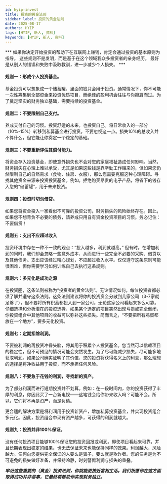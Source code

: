 ```yaml
---
id: hyip-invest
title: 投资的黄金法则
sidebar_label: 投资的黄金法则
date: 2025-08-17
authors: HYIP
tags: [HYIP, 新人, 资料]
keywords: [HYIP, 新人, 资料]
---
```


*** 如果你决定开始投资的帮助下在互联网上赚钱，肯定会通过投资的基本原则为指导。 这些规则不是发明，而是基于在这个领域我众多投资者的亲身经历。 最好是从别人的错误和失败中汲取教训，进一步减少个人损失。 *** 

#### 规则一：形成个人投资基金。 

基金投资可以想象成一个储蓄罐，里面的钱只会用于投资。通常情况下，你不可能一次性筹集到全部资金来投资优质项目，而绝佳的盈利机会往往与你擦肩而过。为了奠定坚实的财务独立基础，需要持续的投资基金。


#### 规则二：不要限制自己支付。 

养成支付自己的习惯。投资舒适的未来，也投资自己。将日常收入的一部分（10%-15%）转移到私募基金进行投资。不要忽视这一点。损失10%的总收入并不算什么，但它能让你奠定一个稳定的基础。



#### 规则三：不要重新评估其偿付能力。

将资金存入投资基金，即使意外损失也不会对您的家庭福祉造成任何影响。当然，财务损失在心理上难以承受，尤其是如果这些钱是靠辛勤工作赚来的，但如果您仍然限制自己的自然需求（食物、住房、衣服），那么您需要克服这种心理障碍。寻找其他资金来源来投资投资基金。例如，拒绝购买昂贵的电子产品，将省下的钱存入您的“储蓄罐”，用于未来投资。



#### 规则四：投资时切勿借贷。

如果您将资金投入一家看似不可靠的投资公司，财务损失的风险始终存在。因此，如果您不想背负不必要的债务，请养成只用自有资金投资项目的习惯。务必记住：不要借贷！



#### 规则五：支出不应超过收入

投资环境中存在一种不一致的观点：“投入越多，利润就越高。” 但有时，在增加利润的同时，我们却会忽略一些意外成本，从而进行一些完全不必要的采购、借贷以及其他债务。支出应该经过精心规划，不应超过收入水平。仅仅遵守这条原则可能很困难，但你需要学习如何训练自己去执行这条规则。


#### 规则六：多元化是成功之源

在投资圈，这条法则被称为“投资者的黄金法则”。无论情况如何，每位投资者都必须了解并遵守这条法则。这条法则建议将你的投资资金分散到几家公司（3-7家就足够了），但不要将所有积蓄都投入到一家公司，无论这家公司看起来多么可靠。仔细选择和分析潜在的投资选择，如果某个选定的项目突然出现亏损或完全倒闭，你投资组合中其他项目的收益可以弥补这些损失。简而言之，“不要把所有鸡蛋都放在一个地方”，要多元化投资。


#### 规则七：定期扣除利润。 
不要被利润的再投资冲昏头脑，将其用于积累个人投资基金。您当然可以信赖项目的稳定性，但不可预见的情况可能会突然发生。为了尽可能减少损失，尽可能多地获取利润。如果公司确实证明了其价值，您的投资将获得名义上的利息，那么理想的选择是将净收益用于投资，而不承担任何风险。



#### 规则八：不要急于花钱的利润，寻找新的资产。 
为了部分利润而进行短期投资并不划算。例如：在一段时间内，你的投资获得了丰厚的利息，你因此买了一台新电视——这笔钱会给你带来收入吗？可能不会。所以，它们将不再是资产，而是负债。   

更合适的解决方案是将利润用于投资新资产，增加私募投资基金，并实现投资组合多元化。因此，投资组合中现有资产越多，可获得的利润就越大。   



#### 规则九：投资并非100%保证。

没有任何投资项目能够100%保证您的投资回报或利润。即使项目看起来可靠，并且长期表现出稳定的结果，也无法保证未来也能保持同样的效果。利润越大，风险越大。任何向您提供完全保证的人要么是骗子，要么就是欺诈者。您的任务是为不可避免的损失做好准备，并保持冷静，时刻警惕利润与损失的重叠。

***牢记这些重要的（黄金）投资法则，你就能更接近富裕生活。我们祝愿你在这方面取得成功并非易事，它最终将帮助你实现财务独立。***



